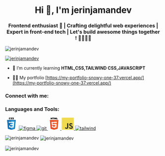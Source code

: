 <h1 align="center">Hi 👋, I'm jerinjamandev</h1>
<h3 align="center">Frontend enthusiast 🚀 | Crafting delightful web experiences | Expert in front-end tech | Let's build awesome things together ! 🔧👨‍💻✨</h3>

<p align="left"> <img src="https://komarev.com/ghpvc/?username=jerinjamandev&label=Profile%20views&color=0e75b6&style=flat" alt="jerinjamandev" /> </p>

<p align="left"> <a href="https://github.com/ryo-ma/github-profile-trophy"><img src="https://github-profile-trophy.vercel.app/?username=jerinjamandev" alt="jerinjamandev" /></a> </p>

- 🌱 I’m currently learning **HTML,CSS,TAILWIND CSS,JAVASCRIPT**

- 👨‍💻 My portfolio [https://my-portfolio-snowy-one-37.vercel.app/](https://my-portfolio-snowy-one-37.vercel.app/)

<h3 align="left">Connect with me:</h3>
<p align="left">
</p>

<h3 align="left">Languages and Tools:</h3>
<p align="left"> <a href="https://www.w3schools.com/css/" target="_blank" rel="noreferrer"> <img src="https://raw.githubusercontent.com/devicons/devicon/master/icons/css3/css3-original-wordmark.svg" alt="css3" width="40" height="40"/> </a> <a href="https://www.figma.com/" target="_blank" rel="noreferrer"> <img src="https://www.vectorlogo.zone/logos/figma/figma-icon.svg" alt="figma" width="40" height="40"/> </a> <a href="https://git-scm.com/" target="_blank" rel="noreferrer"> <img src="https://www.vectorlogo.zone/logos/git-scm/git-scm-icon.svg" alt="git" width="40" height="40"/> </a> <a href="https://www.w3.org/html/" target="_blank" rel="noreferrer"> <img src="https://raw.githubusercontent.com/devicons/devicon/master/icons/html5/html5-original-wordmark.svg" alt="html5" width="40" height="40"/> </a> <a href="https://developer.mozilla.org/en-US/docs/Web/JavaScript" target="_blank" rel="noreferrer"> <img src="https://raw.githubusercontent.com/devicons/devicon/master/icons/javascript/javascript-original.svg" alt="javascript" width="40" height="40"/> </a> <a href="https://tailwindcss.com/" target="_blank" rel="noreferrer"> <img src="https://www.vectorlogo.zone/logos/tailwindcss/tailwindcss-icon.svg" alt="tailwind" width="40" height="40"/> </a> </p>

<p><img align="left" src="https://github-readme-stats.vercel.app/api/top-langs?username=jerinjamandev&show_icons=true&locale=en&layout=compact" alt="jerinjamandev" /></p>

<p>&nbsp;<img align="center" src="https://github-readme-stats.vercel.app/api?username=jerinjamandev&show_icons=true&locale=en" alt="jerinjamandev" /></p>

<p><img align="center" src="https://github-readme-streak-stats.herokuapp.com/?user=jerinjamandev&" alt="jerinjamandev" /></p>
